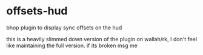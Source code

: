 # offsets-hud
bhop plugin to display sync offsets on the hud

this is a heavily slimmed down version of the plugin on wallah/rk, I don't feel like maintaining the full version. if its broken msg me
